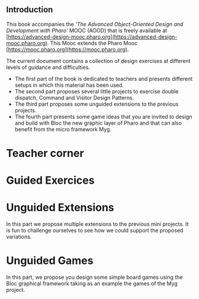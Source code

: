 ## Introduction

This book accompanies the _'The Advanced Object-Oriented Design and Development with Pharo'_ MOOC (AOOD) that is freely available at [https://advanced-design-mooc.pharo.org](https://advanced-design-mooc.pharo.org).
This Mooc extends the Pharo Mooc [https://mooc.pharo.org](https://mooc.pharo.org).

The current document contains a collection of design exercises at different levels of guidance and difficulties.

- The first part of the book is dedicated to teachers and presents different setups in which this material has been used.
- The second part proposes several little projects to exercise double dispatch, Command and Visitor Design Patterns.
- The third part proposes some unguided extensions to the previous projects.
- The fourth part presents some game ideas that you are invited to design and build with Bloc the new graphic layer of Pharo and that can also benefit from the micro framework Myg. 

# Teacher corner

<!inputFile|path=Chapters/ForTeachers/forTeachers.md!>

# Guided Exercices 
<!inputFile|path=Chapters/DSL/DSL.md!>
<!inputFile|path=Chapters/PaperStoneScissor/PaperStoneScissor.md!>
 
<!inputFile|path=Chapters/DSLDoubleDispatch/DSLDoubleDispatch.md!>
<!inputFile|path=Chapters/Robots/robots.md!>
<!inputFile|path=Chapters/Compass/compass.md!>

<!inputFile|path=Chapters/Expression/Expression.md!>
<!inputFile|path=Chapters/Visitor/Visitor.md!>

# Unguided Extensions

In this part we propose multiple extensions to the previous mini projects.
It is fun to challenge ourselves to see how we could support the proposed variations.

<!inputFile|path=Chapters/Unguided/Unguided.md!>

<!inputFile|path=Chapters/Tamagotchi/Tamagotchi.md!>
<!inputFile|path=Chapters/Civilization/Civilization.md!>

# Unguided Games

In this part, we propose you design some simple board games using the Bloc graphical framework taking as an example the games of the Myg project.

<!inputFile|path=Chapters/Games/Games.md!>

